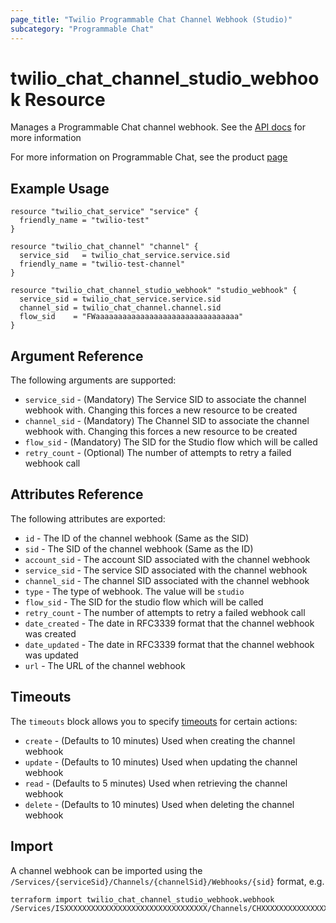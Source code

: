 ```yaml
---
page_title: "Twilio Programmable Chat Channel Webhook (Studio)"
subcategory: "Programmable Chat"
---
```


# twilio_chat_channel_studio_webhook Resource

Manages a Programmable Chat channel webhook. See the [API docs](https://www.twilio.com/docs/chat/rest/channel-webhook-resource) for more information

For more information on Programmable Chat, see the product [page](https://www.twilio.com/chat)

## Example Usage

```hcl
resource "twilio_chat_service" "service" {
  friendly_name = "twilio-test"
}

resource "twilio_chat_channel" "channel" {
  service_sid   = twilio_chat_service.service.sid
  friendly_name = "twilio-test-channel"
}

resource "twilio_chat_channel_studio_webhook" "studio_webhook" {
  service_sid = twilio_chat_service.service.sid
  channel_sid = twilio_chat_channel.channel.sid
  flow_sid    = "FWaaaaaaaaaaaaaaaaaaaaaaaaaaaaaaaa"
}
```

## Argument Reference

The following arguments are supported:

- `service_sid` - (Mandatory) The Service SID to associate the channel webhook with. Changing this forces a new resource to be created
- `channel_sid` - (Mandatory) The Channel SID to associate the channel webhook with. Changing this forces a new resource to be created
- `flow_sid` - (Mandatory) The SID for the Studio flow which will be called
- `retry_count` - (Optional) The number of attempts to retry a failed webhook call

## Attributes Reference

The following attributes are exported:

- `id` - The ID of the channel webhook (Same as the SID)
- `sid` - The SID of the channel webhook (Same as the ID)
- `account_sid` - The account SID associated with the channel webhook
- `service_sid` - The service SID associated with the channel webhook
- `channel_sid` - The channel SID associated with the channel webhook
- `type` - The type of webhook. The value will be `studio`
- `flow_sid` - The SID for the studio flow which will be called
- `retry_count` - The number of attempts to retry a failed webhook call
- `date_created` - The date in RFC3339 format that the channel webhook was created
- `date_updated` - The date in RFC3339 format that the channel webhook was updated
- `url` - The URL of the channel webhook

## Timeouts

The `timeouts` block allows you to specify [timeouts](https://www.terraform.io/docs/configuration/resources.html#timeouts) for certain actions:

- `create` - (Defaults to 10 minutes) Used when creating the channel webhook
- `update` - (Defaults to 10 minutes) Used when updating the channel webhook
- `read` - (Defaults to 5 minutes) Used when retrieving the channel webhook
- `delete` - (Defaults to 10 minutes) Used when deleting the channel webhook

## Import

A channel webhook can be imported using the `/Services/{serviceSid}/Channels/{channelSid}/Webhooks/{sid}` format, e.g.

```shell
terraform import twilio_chat_channel_studio_webhook.webhook /Services/ISXXXXXXXXXXXXXXXXXXXXXXXXXXXXXXXX/Channels/CHXXXXXXXXXXXXXXXXXXXXXXXXXXXXXXXX/Webhooks/WHXXXXXXXXXXXXXXXXXXXXXXXXXXXXXXXX
```

